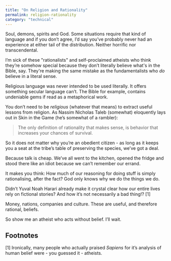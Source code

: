 ```yaml
---
title: "On Religion and Rationality"
permalink: religion-rationality
category: "technical"
---
```


Soul, demons, spirits and God. Some situations require that kind of language and if you don’t agree, I’d say you’ve probably never had an experience at either tail of the distribution. Neither horrific nor transcendental.

I’m sick of these "rationalists" and self-proclaimed atheists who think they’re somehow special because they don’t literally believe what's in the Bible, say. They're making the same mistake as the fundamentalists who _do_ believe in a literal sense.

Religious language was never intended to be used literally. It offers something secular language can’t. The Bible for example, contains undeniable gems if read as a metaphorical work.

You don’t need to be _religious_ (whatever that means) to extract useful lessons from religion. As Nassim Nicholas Taleb (somewhat) eloquently lays out in Skin in the Game (he’s somewhat of a rambler):

> The only definition of rationality that makes sense, is behavior that increases your chances of survival.

So it does not matter why you’re an obedient citizen - as long as it keeps you a seat at the tribe’s table of preserving the species, we’ve got a deal.

Because talk is cheap. We’ve all went to the kitchen, opened the fridge and stood there like an idiot because we can’t remember our errand.

It makes you think: How much of our reasoning for doing stuff is simply rationalising, after the fact? God only knows why we do the things we do. 

Didn’t Yuval Noah Harari already make it crystal clear how our entire lives rely on fictional stories? And how it’s not necessarily a bad thing!? [1]

Money, nations, companies and culture. These are useful, and therefore rational, beliefs. 

So show me an atheist who acts without belief. I’ll wait.

## Footnotes

[1] Ironically, many people who actually praised _Sapiens_ for it’s analysis of human belief were - you guessed it - atheists.
